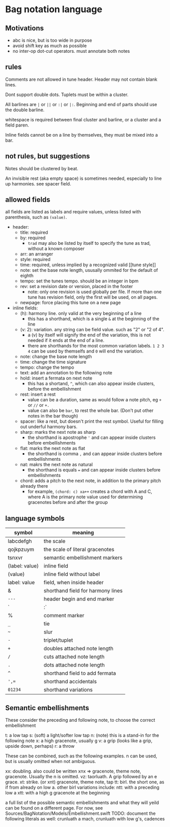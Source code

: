 #  Bag notation language

## Motivations

* abc is nice, but is too wide in purpose
* avoid shift key as much as possible
* no inter-op dot-cut operators. must annotate both notes

## rules

Comments are not allowed in tune header.
Header may not contain blank lines. 

Dont support double dots.
Tuplets must be within a cluster.

All barlines are `|` or `||` or `:|` or `|:`. Beginning and end of parts should use the double barline.

whitespace is required between final cluster and barline, or a cluster and a field paren.

Inline fields cannot be on a line by themselves, they must be mixed into a bar.

## not rules, but suggestions

Notes should be clustered by beat.

An invisible rest (aka empty space) is sometimes needed, especially to line up harmonies. see spacer field.

## allowed fields

all fields are listed as labels and require values, unless listed with parenthesis, such as `(value)`.

- header:
  - title: required
  - by: required
    - `trad` may also be listed by itself to specify the tune as trad, without a known composer
  - arr: an arranger
  - style: required
  - time: required, unless implied by a recognized valid [[tune style]]
  - note: set the base note length, ususally ommited for the default of eighth
  - tempo: set the tunes tempo. should be an integer in bpm
  - rev: set a revision date or version, placed in the footer
    - note: only one revision is used globally per file. If more than one tune has revision field, only the first will be used, on all pages. 
  - newpage: force placing this tune on a new page
- inline fields:
  - (h): harmony line. only valid at the very beginning of a line
    - this has a shorthand, which is a single `&` at the beginning of the line
  - (v: 2): variation. any string can be field value. such as "2" or "2 of 4". 
    - a (v) by itself will signify the end of the variation, this is not needed if it ends at the end of a line.
    - there are shorthands for the most common variation labels. `1 2 3 4` can be used by themselfs and `0` will end the variation.  
  - note: change the base note length
  - time: change the time signature
  - tempo: change the tempo
  - text: add an annotation to the following note
  - hold: insert a fermata on next note
    - this has a shortand, `^`, which can also appear inside clusters, before the embellishment
  - rest: insert a rest
    - value can be a duration, same as would follow a note pitch, eg `+` or `//` or `+.`
    - value can also be `bar`, to rest the whole bar. (Don't put other notes in the bar though)
  - spacer: like a rest, but doesn't print the rest symbol. Useful for filling out underful harmony bars.
  - sharp: marks the next note as sharp
    - the shorthand is apostrophe `'` and can appear inside clusters before embellishments
  - flat: marks the next note as flat
    - the shorthand is comma `,` and can appear inside clusters before embellishments
  - nat: makrs the next note as natural
    - the shorthand is equals `=` and can appear inside clusters before embellishments
  - chord: adds a pitch to the next note, in addition to the primary pitch already there
    - for example, `(chord: c) xa++` creates a chord with A and C, where A is the primary note value used for determining gracenotes before and after the group
      
  
## language symbols

symbol | meaning
|---|---|
labcdefgh | the scale
qojkpzuym | the scale of literal gracenotes
tsnxvr | semantic embellishment markers
(label: value) | inline field
(value) | inline field without label
label: value | field, when inside header
& | shorthand field for harmony lines
`---` | header begin and end marker
`|:` | barline
% | comment marker
`_` | tie
`~` | slur
`-` | triplet/tuplet
`+` | doubles attached note length
`/` | cuts attached note length
`.` | dots attached note length
`^` | shorthand field to add fermata
`',=` | shorthand accidentals
`01234` | shorthand variations

## Semantic embellishments

These consider the preceding and following note, to choose the correct embellishment 

t: a low tap
s: (soft) a light/softer low tap
n: (note) this is a stand-in for the following note
x: a high gracenote, usually g
v: a grip (looks like a grip, upside down, perhaps)
r: a throw

These can be combined, such as the following examples. n can be used, but is usually omitted when not ambiguous. 

xx: doubling. also could be written xnx => gracenote, theme note, gracenote. Usually the n is omitted.
vz: taorluath. A grip followed by an e grace.
xt: strike. (or xnt) gracenote, theme note, tap
tt: birl. the short one, as if from already on low a. 
    other birl variations include: 
        ntt: with a preceding low a
        xtt: with a high g gracenote at the beginning
        
a full list of the possible semantic embellishments and what they will yeild can be found on a different page. For now, see Sources/BagNotation/Models/Embellishment.swift 
TODO: document the following literals as well: crunluath a mach, crunluath with low g's, cadences

